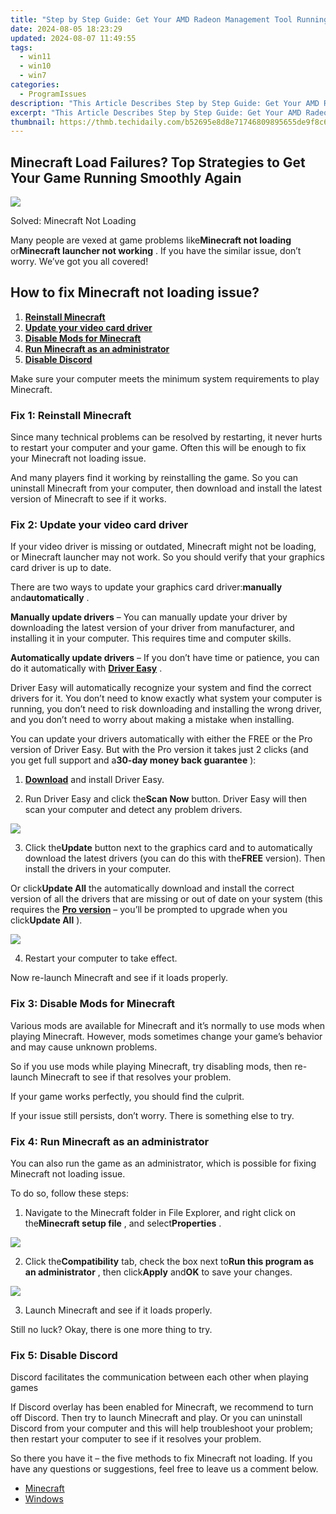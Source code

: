 ```yaml
---
title: "Step by Step Guide: Get Your AMD Radeon Management Tool Running Again"
date: 2024-08-05 18:23:29
updated: 2024-08-07 11:49:55
tags:
  - win11
  - win10
  - win7
categories:
  - ProgramIssues
description: "This Article Describes Step by Step Guide: Get Your AMD Radeon Management Tool Running Again"
excerpt: "This Article Describes Step by Step Guide: Get Your AMD Radeon Management Tool Running Again"
thumbnail: https://thmb.techidaily.com/b52695e8d8e71746809895655de9f8c6acd7b0659cd0b84f4316b6b432fb112c.jpg
---
```


## Minecraft Load Failures? Top Strategies to Get Your Game Running Smoothly Again

![](https://images.drivereasy.com/wp-content/uploads/2019/08/image-648.png)

Solved: Minecraft Not Loading

 Many people are vexed at game problems like**Minecraft not loading** or**Minecraft launcher not working** . If you have the similar issue, don’t worry. We’ve got you all covered!

## How to fix Minecraft not loading issue?

1. **[Reinstall Minecraft](https://tools.techidaily.com/drivereasy/download/)**
2. **[Update your video card driver](https://tools.techidaily.com/drivereasy/download/)**
3. **[Disable Mods for Minecraft](https://tools.techidaily.com/drivereasy/download/)**
4. **[Run Minecraft as an administrator](https://tools.techidaily.com/drivereasy/download/)**
5. **[Disable Discord](https://tools.techidaily.com/drivereasy/download/)**

 Make sure your computer meets the minimum system requirements to play Minecraft.

### Fix 1: Reinstall Minecraft

 Since many technical problems can be resolved by restarting, it never hurts to restart your computer and your game. Often this will be enough to fix your Minecraft not loading issue.

 And many players find it working by reinstalling the game. So you can uninstall Minecraft from your computer, then download and install the latest version of Minecraft to see if it works.

### Fix 2: Update your video card driver

 If your video driver is missing or outdated, Minecraft might not be loading, or Minecraft launcher may not work. So you should verify that your graphics card driver is up to date.

 There are two ways to update your graphics card driver:**manually** and**automatically** .

**Manually update drivers** – You can manually update your driver by downloading the latest version of your driver from manufacturer, and installing it in your computer. This requires time and computer skills.

**Automatically update drivers** – If you don’t have time or patience, you can do it automatically with **[Driver Easy](https://tools.techidaily.com/drivereasy/download/)**  .

 Driver Easy will automatically recognize your system and find the correct drivers for it. You don’t need to know exactly what system your computer is running, you don’t need to risk downloading and installing the wrong driver, and you don’t need to worry about making a mistake when installing.

 You can update your drivers automatically with either the FREE or the Pro version of Driver Easy. But with the Pro version it takes just 2 clicks (and you get full support and a**30-day money back guarantee** ):

 1) **[Download](https://tools.techidaily.com/drivereasy/download/)**  and install Driver Easy.

 2) Run Driver Easy and click the**Scan Now** button. Driver Easy will then scan your computer and detect any problem drivers.

![](https://images.drivereasy.com/wp-content/uploads/2019/08/image-644.png)

 3) Click the**Update** button next to the graphics card and to automatically download the latest drivers (you can do this with the**FREE** version). Then install the drivers in your computer.

 Or click**Update All** the automatically download and install the correct version of all the drivers that are missing or out of date on your system (this requires the **[Pro version](https://tools.techidaily.com/drivereasy/download/)**  – you’ll be prompted to upgrade when you click**Update All** ).

![](https://images.drivereasy.com/wp-content/uploads/2019/08/image-645.png)

4) Restart your computer to take effect.

Now re-launch Minecraft and see if it loads properly.

### Fix 3: Disable Mods for Minecraft

 Various mods are available for Minecraft and it’s normally to use mods when playing Minecraft. However, mods sometimes change your game’s behavior and may cause unknown problems.

 So if you use mods while playing Minecraft, try disabling mods, then re-launch Minecraft to see if that resolves your problem.

If your game works perfectly, you should find the culprit.

 If your issue still persists, don’t worry. There is something else to try.

### Fix 4: Run Minecraft as an administrator

 You can also run the game as an administrator, which is possible for fixing Minecraft not loading issue.

To do so, follow these steps:

 1) Navigate to the Minecraft folder in File Explorer, and right click on the**Minecraft setup file** , and select**Properties** .

![](https://images.drivereasy.com/wp-content/uploads/2019/08/image-256.png)

 2) Click the**Compatibility** tab, check the box next to**Run this program as an administrator** , then click**Apply** and**OK** to save your changes.

![](https://images.drivereasy.com/wp-content/uploads/2019/08/image-570.png)

3) Launch Minecraft and see if it loads properly.

Still no luck? Okay, there is one more thing to try.

### Fix 5: Disable Discord

 Discord facilitates the communication between each other when playing games

 If Discord overlay has been enabled for Minecraft, we recommend to turn off Discord. Then try to launch Minecraft and play. Or you can uninstall Discord from your computer and this will help troubleshoot your problem; then restart your computer to see if it resolves your problem.

 So there you have it – the five methods to fix Minecraft not loading. If you have any questions or suggestions, feel free to leave us a comment below.

* [Minecraft](https://tools.techidaily.com/drivereasy/download/)
* [Windows](https://tools.techidaily.com/drivereasy/download/)

<ins class="adsbygoogle"
     style="display:block"
     data-ad-format="autorelaxed"
     data-ad-client="ca-pub-7571918770474297"
     data-ad-slot="1223367746"></ins>



<ins class="adsbygoogle"
     style="display:block"
     data-ad-client="ca-pub-7571918770474297"
     data-ad-slot="8358498916"
     data-ad-format="auto"
     data-full-width-responsive="true"></ins>
